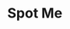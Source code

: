 <!-- # To start the backend server
### cd into server directory and enter 'npm run dev'
# To start the React Native app
### cd into the frontend/Spot-Me directory and enter 'npm start'. <br />
### With Expo Go downloaded on your phone, scan the QR code it gives you.
## IMPORTANT: in the 'frontend/Spot-Me' directory create a file called '.env' <br />
![image](https://user-images.githubusercontent.com/43146033/205471910-8bb94d8b-2126-4951-aec6-03edafbbafea.png) <br />
# Scan this code in your camera app on Iphone or in the Expo go app on Android.
  ![image](https://user-images.githubusercontent.com/43146033/208329997-8edd1a68-478a-4ca8-9277-de2976b7d84d.png)
-->
# Spot Me



